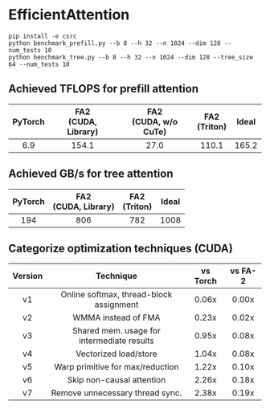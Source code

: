 # EfficientAttention

```
pip install -e csrc
python benchmark_prefill.py --b 8 --h 32 --n 1024 --dim 128 --num_tests 10
python benchmark_tree.py --b 8 --h 32 --n 1024 --dim 128 --tree_size 64 --num_tests 10
```
## Achieved TFLOPS for prefill attention
| PyTorch | FA2 <br>(CUDA, Library) | FA2 <br>(CUDA, w/o CuTe) | FA2 <br>(Triton) | Ideal |
|:-------:|:-----------------------:|:------------------------:|:----------------:|:-----:|
| 6.9 | 154.1 | 27.0 | 110.1 | 165.2 |

## Achieved GB/s for tree attention
| PyTorch | FA2 <br>(CUDA, Library) | FA2 <br>(Triton) | Ideal |
|:-------:|:-----------------------:|:----------------:|:-----:|
| 194| 806 | 782 | 1008 |

## Categorize optimization techniques (CUDA)
|Version| Technique                  | vs Torch | vs FA-2 |
|:-----:|:--------------------------:|:--------:|:-------:|
|  v1  | Online softmax, thread-block assignment| 0.06x | 0.00x |
|  v2  | WMMA instead of FMA | 0.23x | 0.02x |
|  v3  | Shared mem. usage for intermediate results | 0.95x | 0.08x |
|  v4  | Vectorized load/store | 1.04x | 0.08x |
|  v5  | Warp primitive for max/reduction | 1.22x | 0.10x |
|  v6  | Skip non-causal attention | 2.26x | 0.18x |
|  v7  | Remove unnecessary thread sync. | 2.38x | 0.19x |
